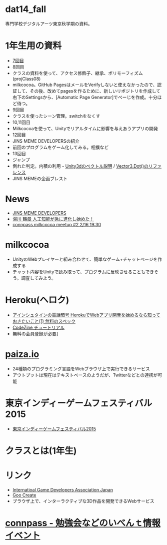 dat14_fall
==========

専門学校デジタルアーツ東京秋学期の資料。

# 1年生用の資料
- [7回目](https://github.com/tanakaedu/dat14_fall/wiki/1%E5%B9%B407)
- 8回目
 - クラスの資料を使って、アクセス修飾子、継承、ポリモーフィズム(projClass08)
 - milkcocoa。GitHub PagesはメールをVerifyしないと使えなかったので、認証して、その後、改めてpagesを作るために、新しいリポジトリを作成して右下のSettingsから、[Automatic Page Generator]でぺーじを作成。十分ほど待つ。
- 9回目
 - クラスを使ったシーン管理。switchをなくす
- 10,11回目
 - Milkcocoaを使って、Unityでリアルタイムに影響を与えあうアプリの開発
- 12回目
 - JINS MEME DEVELOPERSの紹介
 - 前回のプログラムをゲーム化してみる。相撲など
- 13回目
 - ジャンプ
 - 倒れた判定。内積の利用 - [Unity3dのベクトル説明](http://docs-jp.unity3d.com/Documentation/Manual/UnderstandingVectorArithmetic.html) / [Vector3.Dot()のリファレンス](http://docs.unity3d.com/ScriptReference/Vector3.Dot.html)
 - JINS MEMEの企画ブレスト


# News
- [JINS MEME DEVELOPERS](http://developers.jins.com/ja/)
- [湯川 鶴章 人工知能が急に進化し始めた！](http://thewave.jp/archives/1985)
- [connpass milkcocoa meetup #2 2/16 19:30](http://mlkcca.connpass.com/event/11212/)

# milkcocoa
- UnityのWebプレイヤーと組み合わせて、簡単なゲーム+チャットページを作成する
- チャット内容をUnityで読み取って、プログラムに反映させることもできそう。調査してみよう。

# Heroku(ヘロク)
- [アインシュタインの電話暗号 HerokuでWebアプリ開発を始めるなら知っておきたいこと(1) 無料のスペック](http://blog.ruedap.com/2011/04/29/ruby-heroku-web-app-development-tips-1)
- [CodeZine チュートリアル](http://codezine.jp/article/detail/8051)
 - 無料の会員登録が必要]

# [paiza.io](http://paiza.io)
- 24種類のプログラミング言語をWebブラウザ上で実行できるサービス
- アウトプットは現在はテキストベースのようだが、Twitterなどとの連携が可能

# 東京インディーゲームフェスティバル2015
- [東京インディーゲームフェスティバル2015](http://www.igda.jp/modules/bulletin/index.php?page=article&storyid=1337)

# クラスとは(1年生)

# リンク
- [Internatioal Game Developers Association Japan](http://www.igda.jp)
- [Goo Create](http://www.goocreate.com/)
 - ブラウザ上で、インターラクティブな3D作品を開発できるWebサービス
# [connpass - 勉強会などのいべんｔ情報イベント](http://connpass.com/)


